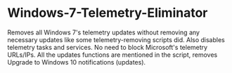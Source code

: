 # Windows-7-Telemetry-Eliminator
Removes all Windows 7's telemetry updates without removing any necessary updates like some telemetry-removing scripts did. Also disables telemetry tasks and services. No need to block Microsoft's telemetry URLs/IPs. All the updates functions are mentioned in the script, removes Upgrade to Windows 10 notifications (updates).
